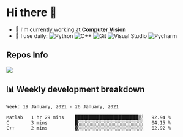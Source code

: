 # Hi there 👋

<!--
**Weijun-Lin/Weijun-Lin** is a ✨ _special_ ✨ repository because its `README.md` (this file) appears on your GitHub profile.

Here are some ideas to get you started:

- 🔭 I’m currently working on ...
- 🌱 I’m currently learning ...
- 👯 I’m looking to collaborate on ...
- 🤔 I’m looking for help with ...
- 💬 Ask me about ...
- 📫 How to reach me: ...
- 😄 Pronouns: ...
- ⚡ Fun fact: ...
-->

- 🏢 I'm currently working at **Computer Vision**
- 🚀 I use daily:
  ![Python](https://img.shields.io/badge/-Python-8fcfd1?style=plastic&logo=Python)
  ![C++](https://img.shields.io/badge/-Cpp-gray?style=plastic&logo=C%2B%2B)
  ![Git](https://img.shields.io/badge/-Git-black?style=plastic&logo=git)
  ![Visual Studio](https://img.shields.io/badge/-Visual%20Studio-bb89f3?style=plastic&logo=visual-studio)
  ![Pycharm](https://img.shields.io/badge/-Pycharm-2adc93?style=plastic&logo=pycharm)

## Repos Info
![](https://github-readme-stats.vercel.app/api?username=Weijun-Lin)

## 📊 Weekly development breakdown

<!--START_SECTION:waka-->
```text
Week: 19 January, 2021 - 26 January, 2021

Matlab   1 hr 29 mins    ███████████████████████▒░   92.94 % 
C        3 mins          █░░░░░░░░░░░░░░░░░░░░░░░░   04.15 % 
C++      2 mins          ▓░░░░░░░░░░░░░░░░░░░░░░░░   02.92 % 
```
<!--END_SECTION:waka-->
